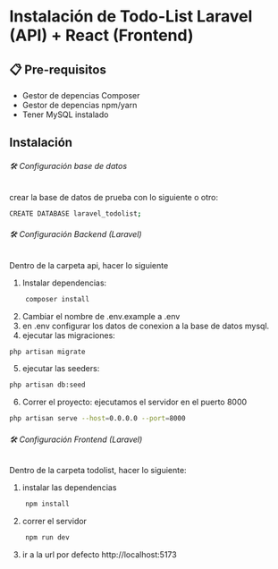 
# Instalación de Todo-List Laravel (API) + React (Frontend)

## 📋 Pre-requisitos

- Gestor de depencias Composer
- Gestor de depencias npm/yarn
- Tener MySQL instalado

## Instalación
###### 🛠 Configuración base de datos
crear la base de datos de prueba con lo siguiente
o otro:
```bash
CREATE DATABASE laravel_todolist;
```

###### 🛠 Configuración Backend (Laravel)
Dentro de la carpeta api, hacer lo siguiente
1. Instalar dependencias:
```bash
    composer install
```
2. Cambiar el nombre de .env.example a .env
3. en .env configurar los datos de conexion a 
la base de datos mysql.
4. ejecutar las migraciones:
```bash
php artisan migrate
```
5. ejecutar las seeders:
```bash
php artisan db:seed
```
6. Correr el proyecto:
ejecutamos el servidor en el puerto 8000
```bash
php artisan serve --host=0.0.0.0 --port=8000
```

###### 🛠 Configuración Frontend (Laravel)
Dentro de la carpeta todolist, hacer lo siguiente:
1. instalar las dependencias
```bash
    npm install
```
2. correr el servidor
```bash
    npm run dev
```
3. ir a la url por defecto http://localhost:5173